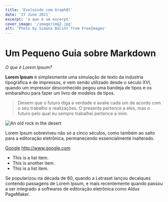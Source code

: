 ```yaml
---
title: 'Evoluindo com GraphQl'
date: '27 June 2021'
excerpt: 'o que é um excerpt'
cover_image: '/image/img2.jpg'
alt: 'Photo by Simona Balint from FreeImages'
---
```

# Um Pequeno Guia sobre Markdown

*O que é Lorem Ipsum?*

**Lorem Ipsum** é simplesmente uma simulação de texto da indústria tipográfica e de impressos, e vem sendo utilizado desde o século XVI, quando um impressor desconhecido pegou uma bandeja de tipos e os embaralhou para fazer um livro de modelos de tipos.

> Deixem que o futuro diga a verdade e avalie cada um de acordo com o seu trabalho e realizações. O presente pertence a eles, mas o futuro pelo qual eu sempre trabalhei pertence a mim.

![An old rock in the desert](/image/img2.jpg "Photo by Simona Balint from FreeImages")

Lorem Ipsum sobreviveu não só a cinco séculos, como também ao salto para a editoração eletrônica, permanecendo essencialmente inalterado.

[Google](http://www.google.com)
<http://www.google.com>

- This is a list item.
- This is another item.
- This is a list item.

Se popularizou na década de 60, quando a Letraset lançou decalques contendo passagens de Lorem Ipsum, e mais recentemente quando passou a ser integrado a softwares de editoração eletrônica como Aldus PageMaker.